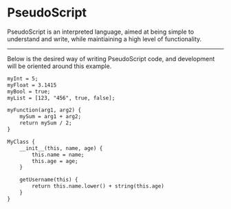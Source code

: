 # PseudoScript

PseudoScript is an interpreted language, aimed at being simple to understand and write, while maintiaining a high level of functionality.

---

Below is the desired way of writing PseudoScript code, and development will be oriented around this example.

```txt
myInt = 5;
myFloat = 3.1415
myBool = true;
myList = [123, "456", true, false];

myFunction(arg1, arg2) {
    mySum = arg1 + arg2;
    return mySum / 2;
}

MyClass {
    __init__(this, name, age) {
        this.name = name;
        this.age = age;
    }

    getUsername(this) {
        return this.name.lower() + string(this.age)
    }
}
```
